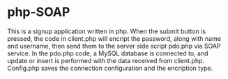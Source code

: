 # php-SOAP


This is a signup application written in php. When the submit button is pressed, the code in client.php will encript the password, along with name and username, then send them to the server side script pdo.php via SOAP service.
In the pdo.php code, a MySQL database is connected to, and update or insert is performed with the data received from client.php.
Config.php saves the connection configuration and the encription type. 
